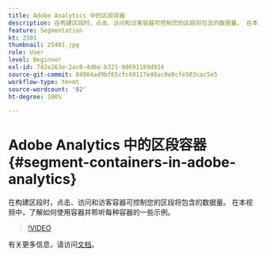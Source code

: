 ```yaml
---
title: Adobe Analytics 中的区段容器
description: 在构建区段时，点击、访问和访客容器可控制您的区段将包含的数据量。 在本视频中，了解如何使用容器并聆听每种容器的一些示例。
feature: Segmentation
kt: 2301
thumbnail: 25401.jpg
role: User
level: Beginner
exl-id: 742e263e-2ac0-4d6e-b321-90691189d914
source-git-commit: 84984ad9bf65cfc69117e40ac0e0cfe503cac5e5
workflow-type: tm+mt
source-wordcount: '82'
ht-degree: 100%

---
```


# Adobe Analytics 中的区段容器 {#segment-containers-in-adobe-analytics}

在构建区段时，点击、访问和访客容器可控制您的区段将包含的数据量。 在本视频中，了解如何使用容器并聆听每种容器的一些示例。

>[!VIDEO](https://video.tv.adobe.com/v/25401/?quality=12&learn=on)

有关更多信息，请访问[文档](https://experienceleague.adobe.com/docs/analytics/components/segmentation/seg-overview.html?lang=zh-Hans)。
